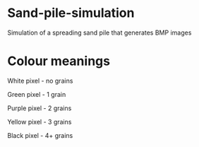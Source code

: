 # Sand-pile-simulation
Simulation of a spreading sand pile that generates BMP images

# Colour meanings
White pixel - no grains

Green pixel - 1 grain

Purple pixel - 2 grains

Yellow pixel - 3 grains

Black pixel - 4+ grains
